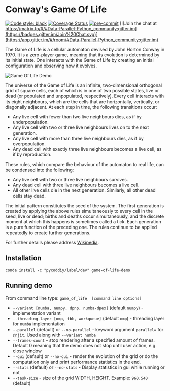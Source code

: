 # Conway's Game Of Life
[![Code style: black](https://img.shields.io/badge/code%20style-black-000000.svg)](https://github.com/psf/black)
[![Coverage Status](https://coveralls.io/repos/github/samaid/game-of-life-demo/badge.svg?branch=main)](https://coveralls.io/github/samaid/game-of-life-demo?branch=main)
[![pre-commit](https://img.shields.io/badge/pre--commit-enabled-brightgreen?logo=pre-commit&logoColor=white)](https://github.com/pre-commit/pre-commit)
[![Join the chat at https://matrix.to/#/#Data-Parallel-Python_community:gitter.im](https://badges.gitter.im/Join%20Chat.svg)](https://app.gitter.im/#/room/#Data-Parallel-Python_community:gitter.im)


The Game of Life is a cellular automaton devised by John Horton Conway in 1970.
It is a zero-player game, meaning that its evolution is determined by its initial state.
One interacts with the Game of Life by creating an initial configuration and observing how it evolves.

![Game Of Life Demo](https://github.com/samaid/GameOfLife/blob/main/images/game-of-life-lowres.gif)

The universe of the Game of Life is an infinite, two-dimensional orthogonal grid of square cells, each of which is in one of two possible states,
live or dead (or populated and unpopulated, respectively). Every cell interacts with its eight neighbours, which are the cells that are horizontally,
vertically, or diagonally adjacent. At each step in time, the following transitions occur:

* Any live cell with fewer than two live neighbours dies, as if by underpopulation.
* Any live cell with two or three live neighbours lives on to the next generation.
* Any live cell with more than three live neighbours dies, as if by overpopulation.
* Any dead cell with exactly three live neighbours becomes a live cell, as if by reproduction.

These rules, which compare the behaviour of the automaton to real life, can be condensed into the following:

* Any live cell with two or three live neighbours survives.
* Any dead cell with three live neighbours becomes a live cell.
* All other live cells die in the next generation. Similarly, all other dead cells stay dead.

The initial pattern constitutes the seed of the system.
The first generation is created by applying the above rules simultaneously to every cell in the seed,
live or dead; births and deaths occur simultaneously, and the discrete moment at which this happens is
sometimes called a tick.
Each generation is a pure function of the preceding one.
The rules continue to be applied repeatedly to create further generations.

For further details please address [Wikipedia](https://en.wikipedia.org/wiki/Conway%27s_Game_of_Life).

Installation
------------
`conda install -c "pycoddiy/label/dev" game-of-life-demo`

Running demo
------------

From command line type:
`game_of_life  [command line options]`

* `--variant [numba, numpy, dpnp, numba-dpex]` (default `numpy`) - implementation variant
* `--threading-layer [omp, tbb, workqueue]` (default `omp`) - threading layer for `numba` implementation
* `--parallel` (default) or `--no-parallel` - keyword argument `parallel=` for `@njit`.
  Used along with `--variant numba`
* `--frames-count` - stop rendering after a specified amount of frames. Default 0 meaning that the demo
  does not stop until user action, e.g. close window
* `--gui` (default) or `--no-gui` - render the evolution of the grid or do the computation only and
  print performance statistics in the end.
* `--stats` (default) or `--no-stats` - Display statistics in gui while running or not
* `--task-size` - size of the grid WIDTH, HEIGHT. Example: `960,540` (default)
